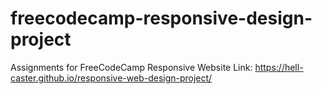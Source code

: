 # freecodecamp-responsive-design-project
Assignments for FreeCodeCamp Responsive Website
Link: https://hell-caster.github.io/responsive-web-design-project/
